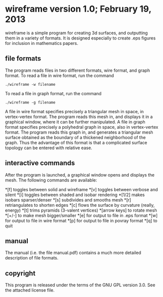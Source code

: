 **wireframe** version 1.0; February 19, 2013
============================================

wireframe is a simple program for creating 3d surfaces, and outputting
them in a variety of formats. It is designed especially to create
.eps figures for inclusion in mathematics papers.


file formats
------------

The program reads files in two different formats, wire format, and
graph format. To read a file in wire format, run the command

    ./wireframe -w filename
	
To read a file in graph format, run the command

    ./wireframe -g filename

A file in wire format specifies precisely a triangular
mesh in space, in vertex-vertex format. The program reads this mesh
in, and displays it in a graphical window, where it can be further
manipulated. A file in graph format specifies precisely a polyhedral
graph in space, also in vertex-vertex format. The program reads this
graph in, and generates a triangular mesh surface obtained as the
boundary of a thickened neighborhood of the graph. Thus the advantage
of this format is that a complicated surface topology can be entered
with relative ease.


interactive commands
--------------------

After the program is launched, a graphical window opens and displays
the mesh. The following commands are available:

*[f] toggles between solid and wireframe
*[v] toggles between verbose and silent
*[i] toggles between shaded and isobar rendering
*[1/2] makes isobars sparser/denser
*[s] subdivides and smooths mesh
*[r] retriangulates to shorten edges
*[c] flows the surface by curvature (really, energy)
*[t] trims pyramids (3-valent vertices)
*[arrow keys] to rotate mesh
*[+/-] to make mesh bigger/smaller
*[e] for output to file in .eps format
*[w] for output to file in wire format
*[p] for output to file in povray format
*[q] to quit


manual
------

The manual (i.e. the file manual.pdf) contains a much more detailed
description of file formats.


copyright
---------

This program is released under the terms of the GNU GPL version 3.0.
See the attached license file.